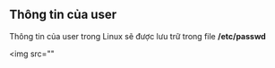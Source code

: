 ## Thông tin của user

Thông tin của user trong Linux sẽ được lưu trữ trong file **/etc/passwd**

<img src=""
